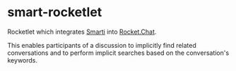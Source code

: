 # smart-rocketlet
Rocketlet which integrates [Smarti](assistify.github.io/smarti) into [Rocket.Chat](https://github.com/RocketChat/Rocket.Chat).

This enables participants of a discussion to implicitly find related conversations and to perform implicit searches based on the conversation's keywords.
